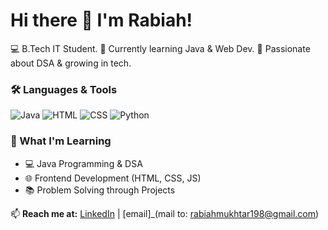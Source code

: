 # Hi there 👋 I'm Rabiah!

💻 B.Tech IT Student.
🌱 Currently learning Java & Web Dev. 
🚀 Passionate about DSA & growing in tech.


### 🛠️ Languages & Tools
![Java](https://img.shields.io/badge/Java-ED8B00?style=for-the-badge&logo=openjdk&logoColor=white)
![HTML](https://img.shields.io/badge/HTML5-E34F26?style=for-the-badge&logo=html5&logoColor=white)
![CSS](https://img.shields.io/badge/CSS3-1572B6?style=for-the-badge&logo=css3&logoColor=white)
![Python](https://img.shields.io/badge/Python-3776AB?style=for-the-badge&logo=python&logoColor=white)

### 🌱 What I'm Learning
- 💻 Java Programming & DSA
- 🌐 Frontend Development (HTML, CSS, JS)
- 📚 Problem Solving through Projects
 

📫 **Reach me at:** [LinkedIn](www.linkedin.com/in/rabiah-mukhtar-55b128306) | [email]_(mail to: rabiahmukhtar198@gmail.com)

